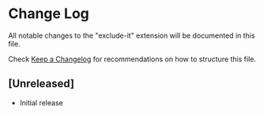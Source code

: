# Change Log
All notable changes to the "exclude-it" extension will be documented in this file.

Check [Keep a Changelog](http://keepachangelog.com/) for recommendations on how to structure this file.

## [Unreleased]
- Initial release